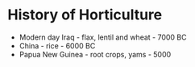 # History of Horticulture

* Modern day Iraq - flax, lentil and wheat - 7000 BC
* China - rice - 6000 BC
* Papua New Guinea - root crops, yams - 5000 